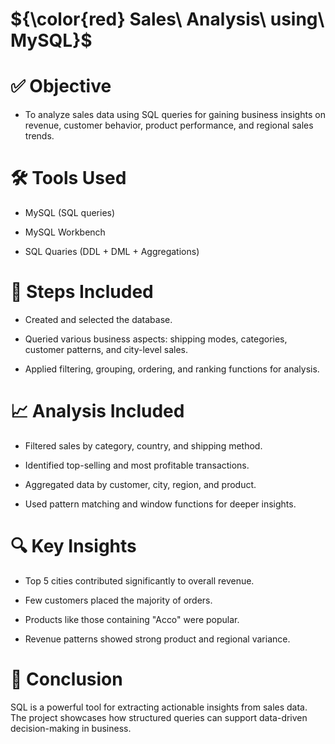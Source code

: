 # ${\color{red} Sales\ Analysis\ using\  MySQL}$

# ✅ Objective
- To analyze sales data using SQL queries for gaining business insights on revenue, customer behavior, product performance, and regional sales trends.

# 🛠 Tools Used
- MySQL (SQL queries)

- MySQL Workbench

- SQL Quaries (DDL + DML + Aggregations)

# 🧾 Steps Included
- Created and selected the database.

- Queried various business aspects: shipping modes, categories, customer patterns, and city-level sales.

- Applied filtering, grouping, ordering, and ranking functions for analysis.

# 📈 Analysis Included
- Filtered sales by category, country, and shipping method.

- Identified top-selling and most profitable transactions.

- Aggregated data by customer, city, region, and product.

- Used pattern matching and window functions for deeper insights.

# 🔍 Key Insights
- Top 5 cities contributed significantly to overall revenue.

- Few customers placed the majority of orders.

- Products like those containing "Acco" were popular.

- Revenue patterns showed strong product and regional variance.

# 🧾 Conclusion
SQL is a powerful tool for extracting actionable insights from sales data. The project showcases how structured queries can support data-driven decision-making in business.
